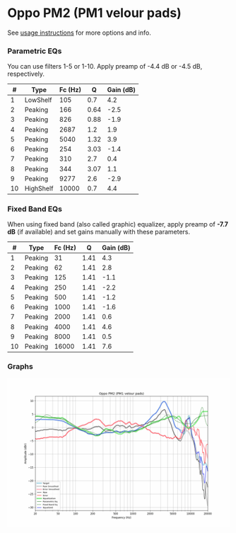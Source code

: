 # Oppo PM2 (PM1 velour pads)
See [usage instructions](https://github.com/jaakkopasanen/AutoEq#usage) for more options and info.

### Parametric EQs
You can use filters 1-5 or 1-10. Apply preamp of -4.4 dB or -4.5 dB, respectively.

|   # | Type      |   Fc (Hz) |    Q |   Gain (dB) |
|-----|-----------|-----------|------|-------------|
|   1 | LowShelf  |       105 | 0.7  |         4.2 |
|   2 | Peaking   |       166 | 0.64 |        -2.5 |
|   3 | Peaking   |       826 | 0.88 |        -1.9 |
|   4 | Peaking   |      2687 | 1.2  |         1.9 |
|   5 | Peaking   |      5040 | 1.32 |         3.9 |
|   6 | Peaking   |       254 | 3.03 |        -1.4 |
|   7 | Peaking   |       310 | 2.7  |         0.4 |
|   8 | Peaking   |       344 | 3.07 |         1.1 |
|   9 | Peaking   |      9277 | 2.6  |        -2.9 |
|  10 | HighShelf |     10000 | 0.7  |         4.4 |

### Fixed Band EQs
When using fixed band (also called graphic) equalizer, apply preamp of **-7.7 dB** (if available) and set gains manually with these parameters.

|   # | Type    |   Fc (Hz) |    Q |   Gain (dB) |
|-----|---------|-----------|------|-------------|
|   1 | Peaking |        31 | 1.41 |         4.3 |
|   2 | Peaking |        62 | 1.41 |         2.8 |
|   3 | Peaking |       125 | 1.41 |        -1.1 |
|   4 | Peaking |       250 | 1.41 |        -2.2 |
|   5 | Peaking |       500 | 1.41 |        -1.2 |
|   6 | Peaking |      1000 | 1.41 |        -1.6 |
|   7 | Peaking |      2000 | 1.41 |         0.6 |
|   8 | Peaking |      4000 | 1.41 |         4.6 |
|   9 | Peaking |      8000 | 1.41 |         0.5 |
|  10 | Peaking |     16000 | 1.41 |         7.6 |

### Graphs
![](./Oppo%20PM2%20(PM1%20velour%20pads).png)
